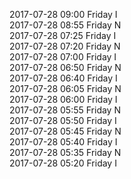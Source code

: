 2017-07-28 09:00 Friday  I  
2017-07-28 08:55 Friday  N  
2017-07-28 07:25 Friday  I  
2017-07-28 07:20 Friday  N  
2017-07-28 07:00 Friday  I  
2017-07-28 06:50 Friday  N  
2017-07-28 06:40 Friday  I  
2017-07-28 06:05 Friday  N  
2017-07-28 06:00 Friday  I  
2017-07-28 05:55 Friday  N  
2017-07-28 05:50 Friday  I  
2017-07-28 05:45 Friday  N  
2017-07-28 05:40 Friday  I  
2017-07-28 05:35 Friday  N  
2017-07-28 05:20 Friday  I  
